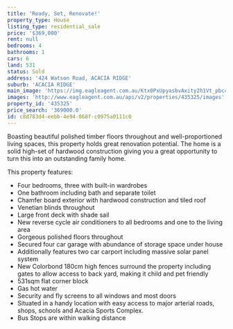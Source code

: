 ```yaml
---
title: 'Ready, Set, Renovate!'
property_type: House
listing_type: residential_sale
price: '$369,000'
rent: null
bedrooms: 4
bathrooms: 1
cars: 6
land: 531
status: Sold
address: '424 Watson Road, ACACIA RIDGE'
suburb: 'ACACIA RIDGE'
main_image: 'https://img.eagleagent.com.au/Ktx0PxUpyasbvAxity2h1Vt_pbc=/1280x854/smart/https://s3-us-west-2.amazonaws.com/eagleagent-orig/images/6823231/118686831-image-M.jpg'
images: 'http://www.eagleagent.com.au/api/v2/properties/435325/images'
property_id: '435325'
price_search: '369000.0'
id: c8d783d4-eebb-4e94-868f-c0975a0111c0
---
```

Boasting beautiful polished timber floors throughout and well-proportioned living spaces, this property holds great renovation potential. The home is a solid high-set of hardwood construction giving you a great opportunity to turn this into an outstanding family home.

This property features:
*  Four bedrooms, three with built-in wardrobes
*  One bathroom including bath and separate toilet
*  Chamfer board exterior with hardwood construction and tiled roof
*  Venetian blinds throughout
*  Large front deck with shade sail
*  New reverse cycle air conditioners to all bedrooms and one to the living area
*  Gorgeous polished floors throughout
*  Secured four car garage with abundance of storage space under house
*  Additionally features two car carport including massive solar panel system
*  New Colorbond 180cm high fences surround the property including gates to allow access to back yard, making it child and pet friendly
*  531sqm flat corner block
*  Gas hot water
*  Security and fly screens to all windows and most doors
* Situated in a handy location with easy access to major arterial roads, shops, schools and Acacia Sports Complex.
* Bus Stops are within walking distance